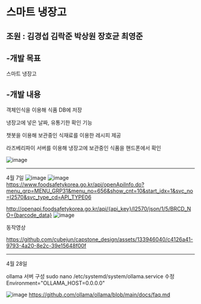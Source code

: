 # 스마트 냉장고
## 조원 : 김경섭 김락준 박상원 장호균 최영준
## -개발 목표
스마트 냉장고
## -개발 내용
객체인식을 이용해 식품 DB에 저장

냉장고에 넣은 날짜, 유통기한 확인 기능

챗봇을 이용해 보관중인 식재료를 이용한 레시피 제공

라즈베리파이 서버를 이용해 냉장고에 보관중인 식품을 핸드폰에서 확인




![image](https://github.com/cubejun/capstone_design/assets/133946040/8f79bcb8-846f-4ac1-82cb-59325de95391)


----------------------------------------------------------------------------------------------------------------
4월 7일
![image](https://github.com/cubejun/capstone_design/assets/133946040/f8bd1b22-9b58-4da4-bc4b-ce2097b0458d)
![image](https://github.com/cubejun/capstone_design/assets/133946040/2483f560-f580-4110-9290-29c26e3a240c)
https://www.foodsafetykorea.go.kr/api/openApiInfo.do?menu_grp=MENU_GRP31&menu_no=656&show_cnt=10&start_idx=1&svc_no=I2570&svc_type_cd=API_TYPE06

http://openapi.foodsafetykorea.go.kr/api/{api_key}/I2570/json/1/5/BRCD_NO={barcode_data}
![image](https://github.com/cubejun/capstone_design/assets/133946040/9d2e6a4a-32d9-4b0f-837a-a4d45e25259e)

동작영상


https://github.com/cubejun/capstone_design/assets/133946040/c4126a41-9793-4a20-8e2c-39e15648f00f

----------------------------------------------------------------------------------------------------------------------

4월 28일

ollama 서버 구성
sudo nano /etc/systemd/system/ollama.service
수정 Environment="OLLAMA_HOST=0.0.0.0"

![image](https://github.com/cubejun/capstone_design/assets/133946040/aeb036d1-72f1-4b45-b19f-d29334712eb0)
https://github.com/ollama/ollama/blob/main/docs/faq.md




